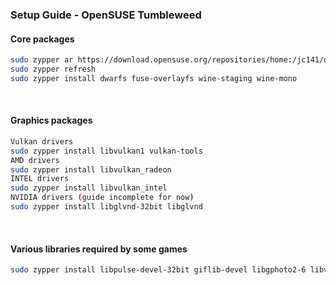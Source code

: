 ### Setup Guide - OpenSUSE Tumbleweed

#### Core packages
```sh
sudo zypper ar https://download.opensuse.org/repositories/home:/jc141/openSUSE_Tumbleweed/home:jc141.repo
sudo zypper refresh
sudo zypper install dwarfs fuse-overlayfs wine-staging wine-mono
```
<br>

#### Graphics packages
```sh
Vulkan drivers
sudo zypper install libvulkan1 vulkan-tools
AMD drivers
sudo zypper install libvulkan_radeon
INTEL drivers
sudo zypper install libvulkan_intel
NVIDIA drivers (guide incomplete for now)
sudo zypper install libglvnd-32bit libglvnd
```
<br>

#### Various libraries required by some games
```sh
sudo zypper install libpulse-devel-32bit giflib-devel libgphoto2-6 libva2 gstreamer-plugins-base gstreamer-plugins-good gstreamer-plugins-ugly gstreamer-plugins-bad gstreamer-plugins-vaapi gstreamer-plugins-libav
```
